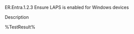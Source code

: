 ER.Entra.1.2.3 Ensure LAPS is enabled for Windows devices

Description

<!--- Results --->
%TestResult%